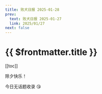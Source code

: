 ```yaml
---
title: 败犬日报 2025-01-28
prev:
  text: 败犬日报 2025-01-27
  link: 2025/01/27
next: false
---
```


# {{ $frontmatter.title }}

[[toc]]

除夕快乐！

今日无话题收录 :kissing_heart:
